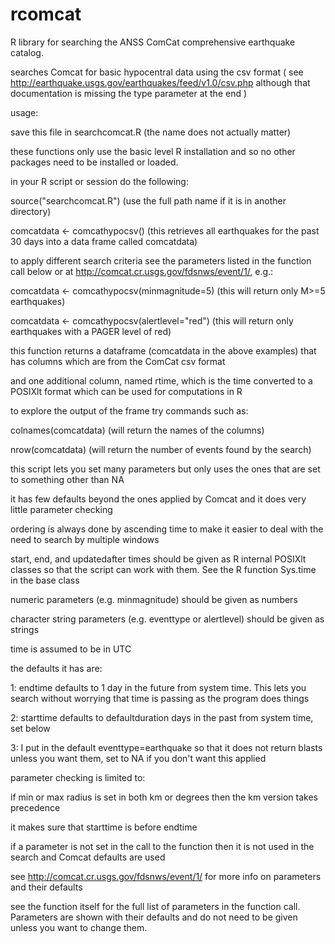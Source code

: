 rcomcat
=======

R library for searching the ANSS ComCat comprehensive earthquake catalog.

searches Comcat for basic hypocentral data using the csv format ( see http://earthquake.usgs.gov/earthquakes/feed/v1.0/csv.php although that documentation is missing the type parameter at the end )

usage:

save this file in searchcomcat.R (the name does not actually matter)

these functions only use the basic level R installation and so no other packages need to be installed or loaded.

in your R script or session do the following:

source("searchcomcat.R")  (use the full path name if it is in another directory)

comcatdata <- comcathypocsv()   (this retrieves all earthquakes for the past 30 days into a data frame called comcatdata)

to apply different search criteria see the parameters listed in the function call below or at http://comcat.cr.usgs.gov/fdsnws/event/1/, e.g.:

comcatdata <- comcathypocsv(minmagnitude=5)   (this will return only M>=5 earthquakes)

comcatdata <- comcathypocsv(alertlevel="red") (this will return only earthquakes with a PAGER level of red)


this function returns a dataframe (comcatdata in the above examples) that has columns which are from the ComCat csv format

and one additional column, named rtime, which is the time converted to a POSIXlt format which can be used for computations in R

to explore the output of the frame try commands such as:

colnames(comcatdata)  (will return the names of the columns)

nrow(comcatdata)   (will return the number of events found by the search)

this script lets you set many parameters but only uses the ones that are set to something other than NA

it has few defaults beyond the ones applied by Comcat and it does very little parameter checking


ordering is always done by ascending time to make it easier to deal with the need to search by multiple windows


start, end, and updatedafter times should be given as R internal POSIXlt classes so that the script can work with them.  See the R function Sys.time in the base class

numeric parameters (e.g. minmagnitude) should be given as numbers

character string parameters (e.g. eventtype or alertlevel) should be given as strings


time is assumed to be in UTC


the defaults it has are:

1: endtime defaults to 1 day in the future from system time.  This lets you search without worrying that time is passing as the program does things

2: starttime defaults to defaultduration days in the past from system time, set below

3: I put in the default eventtype=earthquake so that it does not return blasts unless you want them, set to NA if you don't want this applied



parameter checking is limited to:

if min or max radius is set in both km or degrees then the km version takes precedence

it makes sure that starttime is before endtime


if a parameter is not set in the call to the function then it is not used in the search and Comcat defaults are used

see http://comcat.cr.usgs.gov/fdsnws/event/1/ for more info on parameters and their defaults

see the function itself for the full list of parameters in the function call.  Parameters are shown with their defaults and do not need to be given unless you want to change them.
